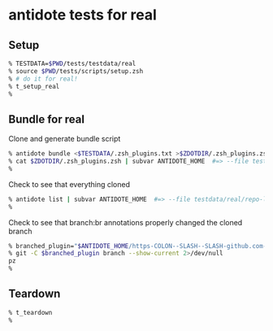 # antidote tests for real

## Setup

```zsh
% TESTDATA=$PWD/tests/testdata/real
% source $PWD/tests/scripts/setup.zsh
% # do it for real!
% t_setup_real
%
```

## Bundle for real

Clone and generate bundle script

```zsh
% antidote bundle <$TESTDATA/.zsh_plugins.txt >$ZDOTDIR/.zsh_plugins.zsh 2>/dev/null
% cat $ZDOTDIR/.zsh_plugins.zsh | subvar ANTIDOTE_HOME  #=> --file testdata/real/.zsh_plugins.zsh
%
```

Check to see that everything cloned

```zsh
% antidote list | subvar ANTIDOTE_HOME  #=> --file testdata/real/repo-list.txt
%
```

Check to see that branch:br annotations properly changed the cloned branch

```zsh
% branched_plugin="$ANTIDOTE_HOME/https-COLON--SLASH--SLASH-github.com-SLASH-mattmc3-SLASH-antidote"
% git -C $branched_plugin branch --show-current 2>/dev/null
pz
%
```

## Teardown

```zsh
% t_teardown
%
```
